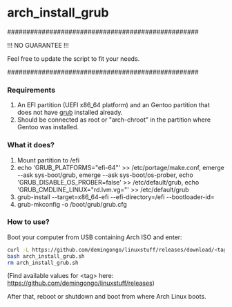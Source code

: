 # arch_install_grub

##################################################

!!! NO GUARANTEE !!!

Feel free to update the script to fit your needs.

##################################################

### Requirements

1. An EFI partition (UEFI x86_64 platform) and an Gentoo partition that does not have [grub](https://www.gnu.org/software/grub/) installed already.
2. Should be connected as root or "arch-chroot" in the partition where Gentoo was installed.


### What it does?

1. Mount partition to /efi
2. echo 'GRUB_PLATFORMS="efi-64"' >> /etc/portage/make.conf, emerge --ask sys-boot/grub, emerge --ask sys-boot/os-prober,
echo 'GRUB_DISABLE_OS_PROBER=false' >> /etc/default/grub, echo 'GRUB_CMDLINE_LINUX="rd.lvm.vg=<volumeGroup>"' >> /etc/default/grub
3. grub-install --target=x86_64-efi --efi-directory=/efi --bootloader-id=<gentooman>
4. grub-mkconfig -o /boot/grub/grub.cfg 

### How to use?

Boot your computer from USB containing Arch ISO and enter:
```sh
curl -L https://github.com/demingongo/linuxstuff/releases/download/<tag>/arch_install_grub.sh --output arch_install_grub.sh
bash arch_install_grub.sh
rm arch_install_grub.sh
```
(Find available values for \<tag\> here: https://github.com/demingongo/linuxstuff/releases)

After that, reboot or shutdown and boot from where Arch Linux boots.
